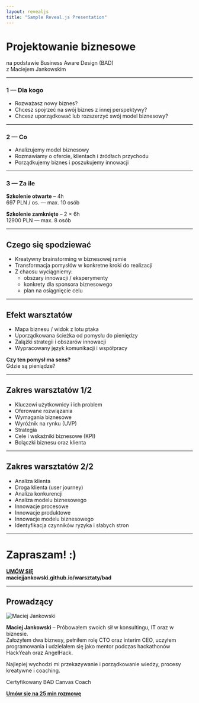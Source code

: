 ```yaml
---
layout: revealjs
title: "Sample Reveal.js Presentation"
---
```

<!-- .slide: data-background="#fff" data-background-image="https://media.slid.es/uploads/859456/images/12067451/image.png" -->
# **Projektowanie biznesowe**
na podstawie Business Aware Design (BAD)  
z Maciejem Jankowskim  

---

<!-- .slide: data-background="#f2e35d" data-background-image="https://your-server.com/yellow-blob.png" data-background-size="cover" -->
### 1 — Dla kogo
- Rozważasz nowy biznes?
- Chcesz spojrzeć na swój biznes z innej perspektywy?
- Chcesz uporządkować lub rozszerzyć swój model biznesowy?

---

<!-- .slide: data-background="#ff3c70" data-background-image="https://your-server.com/pink-blob.svg" data-background-size="contain" -->
### 2 — Co
- Analizujemy model biznesowy
- Rozmawiamy o ofercie, klientach i źródłach przychodu
- Porządkujemy biznes i poszukujemy innowacji

---

<!-- .slide: data-background="#77acff" data-background-image="https://your-server.com/blue-blob.svg" data-background-size="cover" -->
### 3 — Za ile
**Szkolenie otwarte** – 4h  
697 PLN / os. — max. 10 osób  

**Szkolenie zamknięte** – 2 × 6h  
12900 PLN — max. 8 osób

---

<!-- .slide: data-background="#ffe599" data-background-image="https://your-server.com/lightyellow-blob.svg" data-background-size="cover" -->
## **Czego się spodziewać**
- Kreatywny brainstorming w biznesowej ramie
- Transformacja pomysłów w konkretne kroki do realizacji
- Z chaosu wyciągniemy:
  - obszary innowacji / eksperymenty
  - konkrety dla sponsora biznesowego
  - plan na osiągnięcie celu

---

<!-- .slide: data-background="#ffe599" data-background-image="https://your-server.com/lightyellow-blob.svg" data-background-size="cover" -->
## **Efekt warsztatów**
- Mapa biznesu / widok z lotu ptaka
- Uporządkowana ścieżka od pomysłu do pieniędzy
- Zalążki strategii i obszarów innowacji
- Wypracowany język komunikacji i współpracy

**Czy ten pomysł ma sens?**  
Gdzie są pieniądze?

---

<!-- .slide: data-background="#ff3c70" data-background-image="https://your-server.com/pink-blob.svg" data-background-size="cover" -->
## **Zakres warsztatów 1/2**
- Kluczowi użytkownicy i ich problem
- Oferowane rozwiązania
- Wymagania biznesowe
- Wyróżnik na rynku (UVP)
- Strategia
- Cele i wskaźniki biznesowe (KPI)
- Bolączki biznesu oraz klienta

---

<!-- .slide: data-background="#77acff" data-background-image="https://your-server.com/blue-blob.svg" data-background-size="contain" -->
## **Zakres warsztatów 2/2**
- Analiza klienta
- Droga klienta (user journey)
- Analiza konkurencji
- Analiza modelu biznesowego
- Innowacje procesowe
- Innowacje produktowe
- Innowacje modelu biznesowego
- Identyfikacja czynników ryzyka i słabych stron

---

<!-- .slide: data-background="#f1e35e" data-background-image="https://your-server.com/yellow-blob.png" data-background-size="contain" -->
# **Zapraszam! :)**
[**UMÓW SIĘ**](https://tidycal.com/maciejjankowski/bad-25-minutes)  
**maciejjankowski.github.io/warsztaty/bad**

---

<!-- .slide: data-background="#fff" data-background-image="https://media.slid.es/uploads/859456/images/11835472/MAciej_x.JPG" data-background-size="contain" -->
## **Prowadzący**
![Maciej Jankowski](https://media.slid.es/uploads/859456/images/11835472/MAciej_x.JPG)

**Maciej Jankowski** – Próbowałem swoich sił w konsultingu, IT oraz w biznesie.  
Założyłem dwa biznesy, pełniłem rolę CTO oraz interim CEO, uczyłem programowania i udzielałem się jako mentor podczas hackathonów HackYeah oraz AngelHack.  

Najlepiej wychodzi mi przekazywanie i porządkowanie wiedzy, procesy kreatywne i coaching.  

Certyfikowany BAD Canvas Coach  

[**Umów się na 25 min rozmowę**](https://tidycal.com/maciejjankowski/bad-25-minutes)
